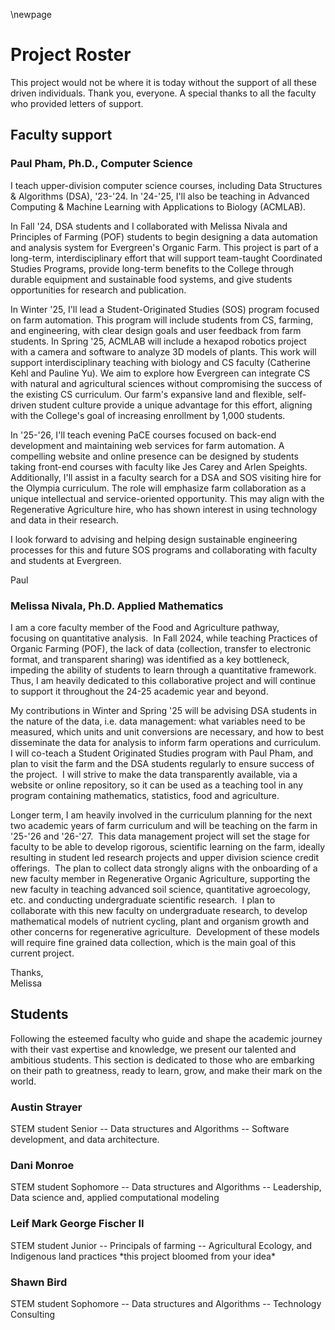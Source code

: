 \newpage
# Project Roster

This project would not be where it is today without the support of all
these driven individuals. Thank you, everyone. A special thanks to all
the faculty who provided letters of support.

## Faculty support

### Paul Pham, Ph.D., Computer Science

I teach upper-division computer science courses, including Data
Structures & Algorithms (DSA), \'23-\'24. In \'24-\'25, I'll also be
teaching in Advanced Computing & Machine Learning with Applications to
Biology (ACMLAB).

In Fall \'24, DSA students and I collaborated with Melissa Nivala and
Principles of Farming (POF) students to begin designing a data
automation and analysis system for Evergreen\'s Organic Farm. This
project is part of a long-term, interdisciplinary effort that will
support team-taught Coordinated Studies Programs, provide long-term
benefits to the College through durable equipment and sustainable food
systems, and give students opportunities for research and publication.

In Winter \'25, I'll lead a Student-Originated Studies (SOS) program
focused on farm automation. This program will include students from CS,
farming, and engineering, with clear design goals and user feedback from
farm students. In Spring \'25, ACMLAB will include a hexapod robotics
project with a camera and software to analyze 3D models of plants. This
work will support interdisciplinary teaching with biology and CS faculty
(Catherine Kehl and Pauline Yu). We aim to explore how Evergreen can
integrate CS with natural and agricultural sciences without compromising
the success of the existing CS curriculum. Our farm's expansive land and
flexible, self-driven student culture provide a unique advantage for
this effort, aligning with the College\'s goal of increasing enrollment
by 1,000 students.

In \'25-\'26, I'll teach evening PaCE courses focused on back-end
development and maintaining web services for farm automation. A
compelling website and online presence can be designed by students
taking front-end courses with faculty like Jes Carey and Arlen Speights.
Additionally, I'll assist in a faculty search for a DSA and SOS visiting
hire for the Olympia curriculum. The role will emphasize farm
collaboration as a unique intellectual and service-oriented opportunity.
This may align with the Regenerative Agriculture hire, who has shown
interest in using technology and data in their research.

I look forward to advising and helping design sustainable engineering
processes for this and future SOS programs and collaborating with
faculty and students at Evergreen.

Paul

### Melissa Nivala, Ph.D. Applied Mathematics

I am a core faculty member of the Food and Agriculture pathway,
focusing on quantitative analysis.  In Fall 2024, while teaching
Practices of Organic Farming (POF), the lack of data (collection,
transfer to electronic format, and transparent sharing) was identified
as a key bottleneck, impeding the ability of students to learn through a
quantitative framework.  Thus, I am heavily dedicated to this
collaborative project and will continue to support it throughout the
24-25 academic year and beyond.

My contributions in Winter and Spring \'25 will be advising DSA students
in the nature of the data, i.e. data management: what variables need to
be measured, which units and unit conversions are necessary, and how to
best disseminate the data for analysis to inform farm operations and
curriculum.  I will co-teach a Student Originated Studies program with
Paul Pham, and plan to visit the farm and the DSA students regularly to
ensure success of the project.  I will strive to make the data
transparently available, via a website or online repository, so it can
be used as a teaching tool in any program containing mathematics,
statistics, food and agriculture.

Longer term, I am heavily involved in the curriculum planning for the
next two academic years of farm curriculum and will be teaching on the
farm in \'25-\'26 and \'26-\'27.  This data management project will set
the stage for faculty to be able to develop rigorous, scientific
learning on the farm, ideally resulting in student led research projects
and upper division science credit offerings.  The plan to collect data
strongly aligns with the onboarding of a new faculty member in
Regenerative Organic Agriculture, supporting the new faculty in teaching
advanced soil science, quantitative agroecology, etc. and conducting
undergraduate scientific research.  I plan to collaborate with this new
faculty on undergraduate research, to develop mathematical models of
nutrient cycling, plant and organism growth and other concerns for
regenerative agriculture.  Development of these models will require fine
grained data collection, which is the main goal of this current project.

Thanks,\
Melissa

## Students

Following the esteemed faculty who guide and shape the academic journey
with their vast expertise and knowledge, we present our talented and
ambitious students. This section is dedicated to those who are embarking
on their path to greatness, ready to learn, grow, and make their mark on
the world.

### Austin Strayer

STEM student Senior -- Data structures and Algorithms -- Software
development, and data architecture.

### Dani Monroe

STEM student Sophomore -- Data structures and Algorithms -- Leadership,
Data science and, applied computational modeling

### Leif Mark George Fischer II

STEM student Junior -- Principals of farming -- Agricultural Ecology,
and Indigenous land practices \*this project bloomed from your idea\*

### Shawn Bird

STEM student Sophomore -- Data structures and Algorithms -- Technology
Consulting
